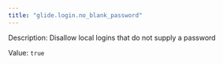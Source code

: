 ```yaml
---
title: "glide.login.no_blank_password"
---
```


Description: Disallow local logins that do not supply a password

Value: `true`